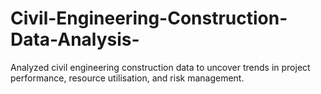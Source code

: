 # Civil-Engineering-Construction-Data-Analysis-
Analyzed civil engineering construction data to uncover trends in project performance, resource utilisation, and risk management.
